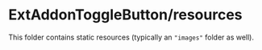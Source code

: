 # ExtAddonToggleButton/resources

This folder contains static resources (typically an `"images"` folder as well).
